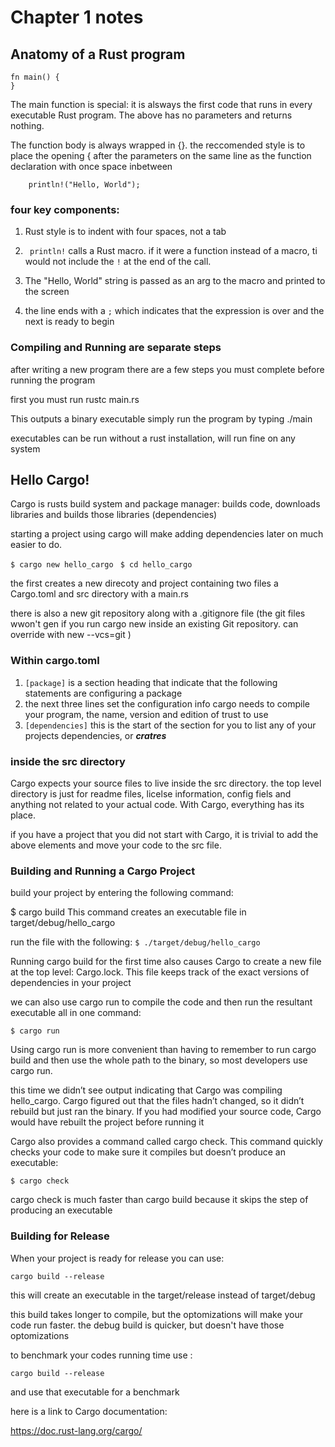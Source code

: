# Chapter 1 notes

## Anatomy of a Rust program

```
fn main() {
}
```
The main function is special: it is alsways the first code that runs in every executable Rust program. The above has no parameters and returns nothing.


The function body is always wrapped in {}. the reccomended style is to place the opening { after the parameters on the same line as the function declaration with once space inbetween

```
    println!("Hello, World");
```

### four key components:

1. Rust style is to indent with four spaces, not a tab

2. ``` println!``` calls a Rust macro. if it were a function instead of a macro, ti would not include the ```!``` at the end of the call.

3. The "Hello, World" string is passed as an arg to the macro and printed to the screen

4. the line ends with a ```;``` which indicates that the expression is over and the next is ready to begin

### Compiling and Running are separate steps

after writing a new program there are a few steps you must complete before running the program

first you must run rustc main.rs

This outputs a binary executable simply run the program by typing ./main

executables can be run without a rust installation, will run fine on any system

## Hello Cargo!

Cargo is rusts build system and package manager:
builds code, downloads libraries and builds those libraries (dependencies)

starting a project using cargo will make adding dependencies later on much easier to do.

```$ cargo new hello_cargo ```
```$ cd hello_cargo ```

the first creates a new direcoty and project containing two files a Cargo.toml and src directory with a main.rs

there is also a new git repository along with a .gitignore file (the git files wwon't gen if you run cargo new inside an existing Git repository. can override with new --vcs=git )

### Within cargo.toml

1. ```[package]``` is a section heading that indicate that the following statements are configuring a package
2. the next three lines set the configuration info cargo needs to compile your program, the name, version and edition  of trust to use
3. ```[dependencies]``` this is the start of the section for you to list any of your projects dependencies, or ***cratres*** 

### inside the src directory

Cargo expects your source files to live inside the src directory. the top level directory is just for readme files, licelse information, config fiels and anything not related to your actual code. With Cargo, everything has its place.

if you have a project that you did not start with Cargo, it is trivial to add the above elements and move your code to the src file.

### Building and Running a Cargo Project

build your project by entering the following command:

$ cargo build
This command creates an executable file in target/debug/hello_cargo 

run the file with the following:
```$ ./target/debug/hello_cargo```

Running cargo build for the first time also causes Cargo to create a new file at the top level: Cargo.lock. This file keeps track of the exact versions of dependencies in your project

we can also use cargo run to compile the code and then run the resultant executable all in one command:
```
$ cargo run
```
Using cargo run is more convenient than having to remember to run cargo build and then use the whole path to the binary, so most developers use cargo run.

this time we didn’t see output indicating that Cargo was compiling hello_cargo. Cargo figured out that the files hadn’t changed, so it didn’t rebuild but just ran the binary. If you had modified your source code, Cargo would have rebuilt the project before running it

Cargo also provides a command called cargo check. This command quickly checks your code to make sure it compiles but doesn’t produce an executable:
```
$ cargo check
```
cargo check is much faster than cargo build because it skips the step of producing an executable

### Building for Release

When your project is ready for release you can use:

```
cargo build --release
```

this will create an executable in the target/release instead of target/debug

this build takes longer to compile, but the optomizations will make your code run faster. the debug build is quicker, but doesn't have those optomizations

to benchmark your codes running time use :

```
cargo build --release
```
and use that executable for a benchmark

here is a link to Cargo documentation:

https://doc.rust-lang.org/cargo/
